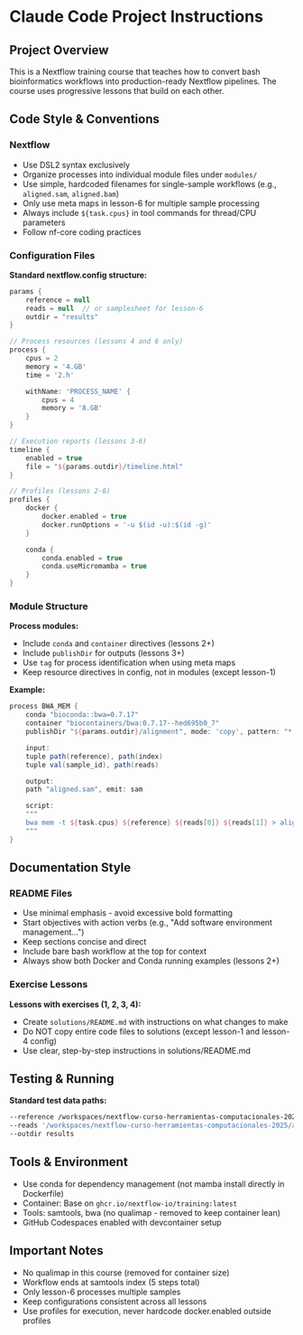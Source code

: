 # Claude Code Project Instructions

## Project Overview

This is a Nextflow training course that teaches how to convert bash bioinformatics workflows into production-ready Nextflow pipelines. The course uses progressive lessons that build on each other.

## Code Style & Conventions

### Nextflow

- Use DSL2 syntax exclusively
- Organize processes into individual module files under `modules/`
- Use simple, hardcoded filenames for single-sample workflows (e.g., `aligned.sam`, `aligned.bam`)
- Only use meta maps in lesson-6 for multiple sample processing
- Always include `${task.cpus}` in tool commands for thread/CPU parameters
- Follow nf-core coding practices

### Configuration Files

**Standard nextflow.config structure:**
```groovy
params {
    reference = null
    reads = null  // or samplesheet for lesson-6
    outdir = "results"
}

// Process resources (lessons 4 and 6 only)
process {
    cpus = 2
    memory = '4.GB'
    time = '2.h'

    withName: 'PROCESS_NAME' {
        cpus = 4
        memory = '8.GB'
    }
}

// Execution reports (lessons 3-6)
timeline {
    enabled = true
    file = "${params.outdir}/timeline.html"
}

// Profiles (lessons 2-6)
profiles {
    docker {
        docker.enabled = true
        docker.runOptions = '-u $(id -u):$(id -g)'
    }

    conda {
        conda.enabled = true
        conda.useMicromamba = true
    }
}
```

### Module Structure

**Process modules:**
- Include `conda` and `container` directives (lessons 2+)
- Include `publishDir` for outputs (lessons 3+)
- Use `tag` for process identification when using meta maps
- Keep resource directives in config, not in modules (except lesson-1)

**Example:**
```groovy
process BWA_MEM {
    conda "bioconda::bwa=0.7.17"
    container "biocontainers/bwa:0.7.17--hed695b0_7"
    publishDir "${params.outdir}/alignment", mode: 'copy', pattern: "*.sam"

    input:
    tuple path(reference), path(index)
    tuple val(sample_id), path(reads)

    output:
    path "aligned.sam", emit: sam

    script:
    """
    bwa mem -t ${task.cpus} ${reference} ${reads[0]} ${reads[1]} > aligned.sam
    """
}
```

## Documentation Style

### README Files

- Use minimal emphasis - avoid excessive bold formatting
- Start objectives with action verbs (e.g., "Add software environment management...")
- Keep sections concise and direct
- Include bare bash workflow at the top for context
- Always show both Docker and Conda running examples (lessons 2+)

### Exercise Lessons

**Lessons with exercises (1, 2, 3, 4):**
- Create `solutions/README.md` with instructions on what changes to make
- Do NOT copy entire code files to solutions (except lesson-1 and lesson-4 config)
- Use clear, step-by-step instructions in solutions/README.md

## Testing & Running

**Standard test data paths:**
```bash
--reference /workspaces/nextflow-curso-herramientas-computacionales-2025/assets/genome.fasta
--reads '/workspaces/nextflow-curso-herramientas-computacionales-2025/assets/test_{1,2}.fastq.gz'
--outdir results
```

## Tools & Environment

- Use conda for dependency management (not mamba install directly in Dockerfile)
- Container: Base on `ghcr.io/nextflow-io/training:latest`
- Tools: samtools, bwa (no qualimap - removed to keep container lean)
- GitHub Codespaces enabled with devcontainer setup

## Important Notes

- No qualimap in this course (removed for container size)
- Workflow ends at samtools index (5 steps total)
- Only lesson-6 processes multiple samples
- Keep configurations consistent across all lessons
- Use profiles for execution, never hardcode docker.enabled outside profiles
